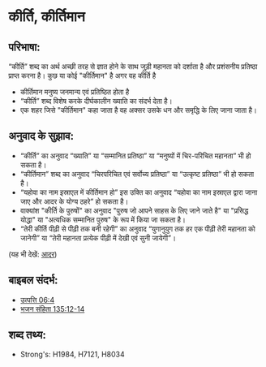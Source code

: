 # कीर्ति, कीर्तिमान #

## परिभाषा: ##

“कीर्ति” शब्द का अर्थ अच्छी तरह से ज्ञात होने के साथ जुड़ी महानता को दर्शाता है और प्रशंसनीय प्रतिष्ठा प्राप्त करना है। कुछ या कोई "कीर्तिमान" है अगर वह कीर्ति है 

* कीर्तिमान मनुष्य जनमान्य एवं प्रतिष्ठित होता है
* “कीर्ति” शब्द विशेष करके दीर्घकालीन ख्याति का संदर्भ देता है।
* एक शहर जिसे "कीर्तिमान" कहा जाता है वह अक्सर उसके धन और समृद्धि के लिए जाना जाता है।

## अनुवाद के सुझाव: ##

   * “कीर्ति” का अनुवाद “ख्याति” या “सम्मानित प्रतिष्ठा” या “मनुष्यों में चिर-परिचित महानता” भी हो सकता है।
   * “कीर्तिमान” शब्द का अनुवाद “चिरपरिचित एवं सर्वोच्य प्रतिष्ठा” या “उत्कृष्ट प्रतिष्ठा” भी हो सकता है।
   * “यहोवा का नाम इस्राएल में कीर्तिमान हो” इस उक्ति का अनुवाद “यहोवा का नाम इस्राएल द्वारा जाना जाए और आदर के योग्य ठहरे” हो सकता है।
   * वाक्यांश "कीर्ति के पुरुषों" का अनुवाद "पुरुष जो आपने साहस के लिए जाने जाते है" या "प्रसिद्ध योद्धा" या "अत्यधिक सम्मानित पुरुष" के रूप में किया जा सकता है।
   * “तेरी कीर्ति पीढ़ी से पीढ़ी तक बनी रहेगी” का अनुवाद “युगानुयुग तक हर एक पीढ़ी तेरी महानता को जानेगी” या “तेरी महानता प्रत्येक पीढ़ी में देखी एवं सुनी जायेगी”।

(यह भी देखें: [आदर](../kt/honor.md))

## बाइबल संदर्भ: ##

* [उत्पत्ति 06:4](rc://en/tn/help/gen/06/04)
* [भजन संहिता 135:12-14](rc://en/tn/help/psa/135/012)

## शब्द तथ्य: ##

* Strong's: H1984, H7121, H8034
